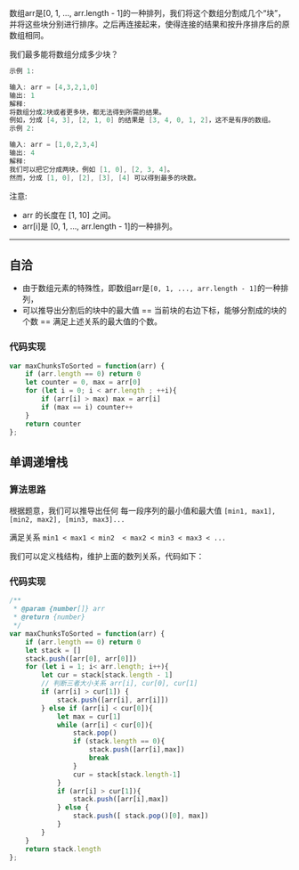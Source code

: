数组arr是[0, 1, ..., arr.length - 1]的一种排列，我们将这个数组分割成几个“块”，并将这些块分别进行排序。之后再连接起来，使得连接的结果和按升序排序后的原数组相同。

我们最多能将数组分成多少块？

```cpp
示例 1:

输入: arr = [4,3,2,1,0]
输出: 1
解释:
将数组分成2块或者更多块，都无法得到所需的结果。
例如，分成 [4, 3], [2, 1, 0] 的结果是 [3, 4, 0, 1, 2]，这不是有序的数组。
示例 2:

输入: arr = [1,0,2,3,4]
输出: 4
解释:
我们可以把它分成两块，例如 [1, 0], [2, 3, 4]。
然而，分成 [1, 0], [2], [3], [4] 可以得到最多的块数。
```

注意:

- arr 的长度在 [1, 10] 之间。
- arr[i]是 [0, 1, ..., arr.length - 1]的一种排列。

---

## 自洽

- 由于数组元素的特殊性，即数组arr是`[0, 1, ..., arr.length - 1]`的一种排列，
- 可以推导出分割后的块中的最大值 == 当前块的右边下标，能够分割成的块的个数 == 满足上述关系的最大值的个数。

### 代码实现

```javascript
var maxChunksToSorted = function(arr) {
    if (arr.length == 0) return 0
    let counter = 0, max = arr[0]
    for (let i = 0; i < arr.length ; ++i){
        if (arr[i] > max) max = arr[i]
        if (max == i) counter++
    }
    return counter
};
```

## 单调递增栈

### 算法思路

根据题意，我们可以推导出任何 每一段序列的最小值和最大值 `[min1, max1], [min2, max2], [min3, max3]...`

满足关系 `min1 < max1 < min2  < max2 < min3 < max3 < ...`

我们可以定义栈结构，维护上面的数列关系，代码如下：

### 代码实现

```javascript
/**
 * @param {number[]} arr
 * @return {number}
 */
var maxChunksToSorted = function(arr) {
    if (arr.length == 0) return 0
    let stack = []
    stack.push([arr[0], arr[0]])
    for (let i = 1; i< arr.length; i++){
        let cur = stack[stack.length - 1]
        // 判断三者大小关系 arr[i], cur[0], cur[1]
        if (arr[i] > cur[1]) {
            stack.push([arr[i], arr[i]])
        } else if (arr[i] < cur[0]){
            let max = cur[1]
            while (arr[i] < cur[0]){
                stack.pop()
                if (stack.length == 0){
                    stack.push([arr[i],max])
                    break
                }
                cur = stack[stack.length-1]
            }
            if (arr[i] > cur[1]){
                stack.push([arr[i],max])
            } else {
                stack.push([ stack.pop()[0], max])
            }
        }
    }
    return stack.length
};
```
